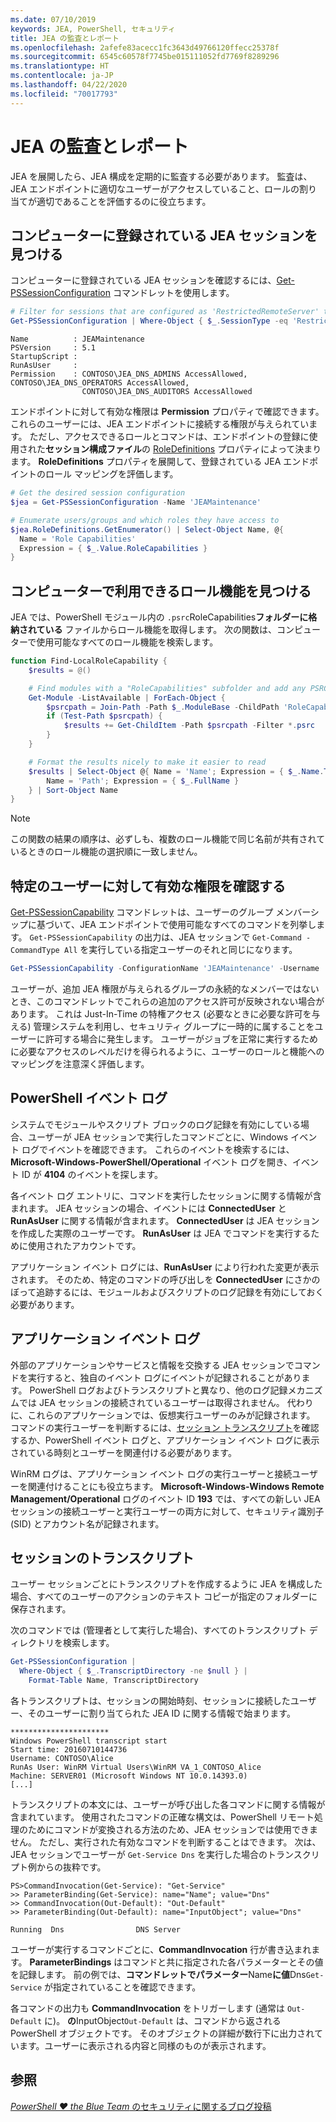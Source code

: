 ```yaml
---
ms.date: 07/10/2019
keywords: JEA, PowerShell, セキュリティ
title: JEA の監査とレポート
ms.openlocfilehash: 2afefe83acecc1fc3643d49766120ffecc25378f
ms.sourcegitcommit: 6545c60578f7745be015111052fd7769f8289296
ms.translationtype: HT
ms.contentlocale: ja-JP
ms.lasthandoff: 04/22/2020
ms.locfileid: "70017793"
---
```

# <a name="auditing-and-reporting-on-jea"></a>JEA の監査とレポート

JEA を展開したら、JEA 構成を定期的に監査する必要があります。 監査は、JEA エンドポイントに適切なユーザーがアクセスしていること、ロールの割り当てが適切であることを評価するのに役立ちます。

## <a name="find-registered-jea-sessions-on-a-machine"></a>コンピューターに登録されている JEA セッションを見つける

コンピューターに登録されている JEA セッションを確認するには、[Get-PSSessionConfiguration](/powershell/module/microsoft.powershell.core/get-pssessionconfiguration) コマンドレットを使用します。

```powershell
# Filter for sessions that are configured as 'RestrictedRemoteServer' to find JEA-like session configurations
Get-PSSessionConfiguration | Where-Object { $_.SessionType -eq 'RestrictedRemoteServer' }
```

```Output
Name          : JEAMaintenance
PSVersion     : 5.1
StartupScript :
RunAsUser     :
Permission    : CONTOSO\JEA_DNS_ADMINS AccessAllowed, CONTOSO\JEA_DNS_OPERATORS AccessAllowed,
                CONTOSO\JEA_DNS_AUDITORS AccessAllowed
```

エンドポイントに対して有効な権限は **Permission** プロパティで確認できます。 これらのユーザーには、JEA エンドポイントに接続する権限が与えられています。 ただし、アクセスできるロールとコマンドは、エンドポイントの登録に使用された**セッション構成ファイル**の [RoleDefinitions](session-configurations.md) プロパティによって決まります。 **RoleDefinitions** プロパティを展開して、登録されている JEA エンドポイントのロール マッピングを評価します。

```powershell
# Get the desired session configuration
$jea = Get-PSSessionConfiguration -Name 'JEAMaintenance'

# Enumerate users/groups and which roles they have access to
$jea.RoleDefinitions.GetEnumerator() | Select-Object Name, @{
  Name = 'Role Capabilities'
  Expression = { $_.Value.RoleCapabilities }
}
```

## <a name="find-available-role-capabilities-on-the-machine"></a>コンピューターで利用できるロール機能を見つける

JEA では、PowerShell モジュール内の `.psrc`RoleCapabilities**フォルダーに格納されている** ファイルからロール機能を取得します。 次の関数は、コンピューターで使用可能なすべてのロール機能を検索します。

```powershell
function Find-LocalRoleCapability {
    $results = @()

    # Find modules with a "RoleCapabilities" subfolder and add any PSRC files to the result set
    Get-Module -ListAvailable | ForEach-Object {
        $psrcpath = Join-Path -Path $_.ModuleBase -ChildPath 'RoleCapabilities'
        if (Test-Path $psrcpath) {
            $results += Get-ChildItem -Path $psrcpath -Filter *.psrc
        }
    }

    # Format the results nicely to make it easier to read
    $results | Select-Object @{ Name = 'Name'; Expression = { $_.Name.TrimEnd('.psrc') }}, @{
        Name = 'Path'; Expression = { $_.FullName }
    } | Sort-Object Name
}
```

> [!NOTE]
> この関数の結果の順序は、必ずしも、複数のロール機能で同じ名前が共有されているときのロール機能の選択順に一致しません。

## <a name="check-effective-rights-for-a-specific-user"></a>特定のユーザーに対して有効な権限を確認する

[Get-PSSessionCapability](/powershell/module/microsoft.powershell.core/Get-PSSessionCapability) コマンドレットは、ユーザーのグループ メンバーシップに基づいて、JEA エンドポイントで使用可能なすべてのコマンドを列挙します。
`Get-PSSessionCapability` の出力は、JEA セッションで `Get-Command -CommandType All` を実行している指定ユーザーのそれと同じになります。

```powershell
Get-PSSessionCapability -ConfigurationName 'JEAMaintenance' -Username 'CONTOSO\Alice'
```

ユーザーが、追加 JEA 権限が与えられるグループの永続的なメンバーではないとき、このコマンドレットでこれらの追加のアクセス許可が反映されない場合があります。 これは Just-In-Time の特権アクセス (必要なときに必要な許可を与える) 管理システムを利用し、セキュリティ グループに一時的に属することをユーザーに許可する場合に発生します。 ユーザーがジョブを正常に実行するために必要なアクセスのレベルだけを得られるように、ユーザーのロールと機能へのマッピングを注意深く評価します。

## <a name="powershell-event-logs"></a>PowerShell イベント ログ

システムでモジュールやスクリプト ブロックのログ記録を有効にしている場合、ユーザーが JEA セッションで実行したコマンドごとに、Windows イベント ログでイベントを確認できます。 これらのイベントを検索するには、**Microsoft-Windows-PowerShell/Operational** イベント ログを開き、イベント ID が **4104** のイベントを探します。

各イベント ログ エントリに、コマンドを実行したセッションに関する情報が含まれます。 JEA セッションの場合、イベントには **ConnectedUser** と **RunAsUser** に関する情報が含まれます。 **ConnectedUser** は JEA セッションを作成した実際のユーザーです。 **RunAsUser** は JEA でコマンドを実行するために使用されたアカウントです。

アプリケーション イベント ログには、**RunAsUser** により行われた変更が表示されます。 そのため、特定のコマンドの呼び出しを **ConnectedUser** にさかのぼって追跡するには、モジュールおよびスクリプトのログ記録を有効にしておく必要があります。

## <a name="application-event-logs"></a>アプリケーション イベント ログ

外部のアプリケーションやサービスと情報を交換する JEA セッションでコマンドを実行すると、独自のイベント ログにイベントが記録されることがあります。 PowerShell ログおよびトランスクリプトと異なり、他のログ記録メカニズムでは JEA セッションの接続されているユーザーは取得されません。 代わりに、これらのアプリケーションでは、仮想実行ユーザーのみが記録されます。
コマンドの実行ユーザーを判断するには、[セッション トランスクリプト](#session-transcripts)を確認するか、PowerShell イベント ログと、アプリケーション イベント ログに表示されている時刻とユーザーを関連付ける必要があります。

WinRM ログは、アプリケーション イベント ログの実行ユーザーと接続ユーザーを関連付けることにも役立ちます。 **Microsoft-Windows-Windows Remote Management/Operational** ログのイベント ID **193** では、すべての新しい JEA セッションの接続ユーザーと実行ユーザーの両方に対して、セキュリティ識別子 (SID) とアカウント名が記録されます。

## <a name="session-transcripts"></a>セッションのトランスクリプト

ユーザー セッションごとにトランスクリプトを作成するように JEA を構成した場合、すべてのユーザーのアクションのテキスト コピーが指定のフォルダーに保存されます。

次のコマンドでは (管理者として実行した場合)、すべてのトランスクリプト ディレクトリを検索します。

```powershell
Get-PSSessionConfiguration |
  Where-Object { $_.TranscriptDirectory -ne $null } |
    Format-Table Name, TranscriptDirectory
```

各トランスクリプトは、セッションの開始時刻、セッションに接続したユーザー、そのユーザーに割り当てられた JEA ID に関する情報で始まります。

```
**********************
Windows PowerShell transcript start
Start time: 20160710144736
Username: CONTOSO\Alice
RunAs User: WinRM Virtual Users\WinRM VA_1_CONTOSO_Alice
Machine: SERVER01 (Microsoft Windows NT 10.0.14393.0)
[...]
```

トランスクリプトの本文には、ユーザーが呼び出した各コマンドに関する情報が含まれています。 使用されたコマンドの正確な構文は、PowerShell リモート処理のためにコマンドが変換される方法のため、JEA セッションでは使用できません。 ただし、実行された有効なコマンドを判断することはできます。 次は、JEA セッションでユーザーが `Get-Service Dns` を実行した場合のトランスクリプト例からの抜粋です。

```
PS>CommandInvocation(Get-Service): "Get-Service"
>> ParameterBinding(Get-Service): name="Name"; value="Dns"
>> CommandInvocation(Out-Default): "Out-Default"
>> ParameterBinding(Out-Default): name="InputObject"; value="Dns"

Running  Dns                DNS Server
```

ユーザーが実行するコマンドごとに、**CommandInvocation** 行が書き込まれます。 **ParameterBindings** はコマンドと共に指定された各パラメーターとその値を記録します。 前の例では、**コマンドレットでパラメーター**Name**に値**Dns`Get-Service` が指定されていることを確認できます。

各コマンドの出力も **CommandInvocation** をトリガーします (通常は `Out-Default` に)。 **の**InputObject`Out-Default` は、コマンドから返される PowerShell オブジェクトです。 そのオブジェクトの詳細が数行下に出力されています。ユーザーに表示される内容と同様のものが表示されます。

## <a name="see-also"></a>参照

[*PowerShell ♥ the Blue Team* のセキュリティに関するブログ投稿](https://devblogs.microsoft.com/powershell/powershell-the-blue-team/)
